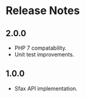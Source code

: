 # Release Notes

## 2.0.0
* PHP 7 compatability.
* Unit test improvements.

## 1.0.0
* Sfax API implementation.
